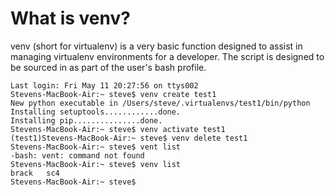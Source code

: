 # What is venv?

venv (short for virtualenv) is a very basic function designed to assist in
managing virtualenv environments for a developer.  The script is designed
to be sourced in as part of the user's bash profile.

	Last login: Fri May 11 20:27:56 on ttys002
	Stevens-MacBook-Air:~ steve$ venv create test1
	New python executable in /Users/steve/.virtualenvs/test1/bin/python
	Installing setuptools............done.
	Installing pip...............done.
	Stevens-MacBook-Air:~ steve$ venv activate test1
	(test1)Stevens-MacBook-Air:~ steve$ venv delete test1
	Stevens-MacBook-Air:~ steve$ vent list
	-bash: vent: command not found
	Stevens-MacBook-Air:~ steve$ venv list
	brack	sc4
	Stevens-MacBook-Air:~ steve$ 